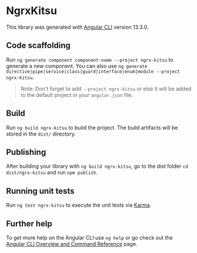 # NgrxKitsu

This library was generated with [Angular CLI](https://github.com/angular/angular-cli) version 13.3.0.

## Code scaffolding

Run `ng generate component component-name --project ngrx-kitsu` to generate a new component. You can also use `ng generate directive|pipe|service|class|guard|interface|enum|module --project ngrx-kitsu`.
> Note: Don't forget to add `--project ngrx-kitsu` or else it will be added to the default project in your `angular.json` file. 

## Build

Run `ng build ngrx-kitsu` to build the project. The build artifacts will be stored in the `dist/` directory.

## Publishing

After building your library with `ng build ngrx-kitsu`, go to the dist folder `cd dist/ngrx-kitsu` and run `npm publish`.

## Running unit tests

Run `ng test ngrx-kitsu` to execute the unit tests via [Karma](https://karma-runner.github.io).

## Further help

To get more help on the Angular CLI use `ng help` or go check out the [Angular CLI Overview and Command Reference](https://angular.io/cli) page.
